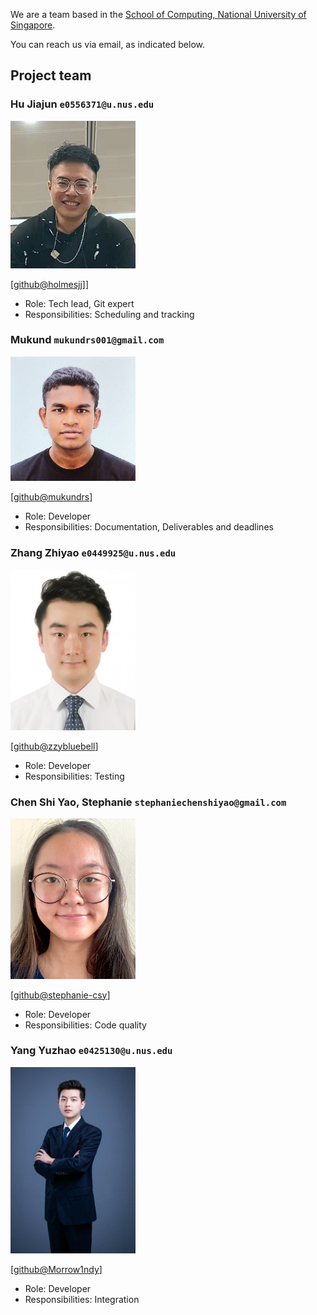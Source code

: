 We are a team based in the [School of Computing, National University of Singapore](http://www.comp.nus.edu.sg).

You can reach us via email, as indicated below.

## Project team

### Hu Jiajun `e0556371@u.nus.edu`

<img src="images/holmesjj.png" width="200px">

[[github@holmesjj](http://github.com/holmesjj)]]

* Role: Tech lead, Git expert
* Responsibilities: Scheduling and tracking

### Mukund `mukundrs001@gmail.com`

<img src="images/mukundrs.png" width="200px">

[[github@mukundrs](https://github.com/mukundrs)]

* Role: Developer
* Responsibilities: Documentation, Deliverables and deadlines

### Zhang Zhiyao `e0449925@u.nus.edu`

<img src="images/zzybluebell.png" width="200px">

[[github@zzybluebell](http://github.com/zzybluebell)]

* Role: Developer
* Responsibilities: Testing

### Chen Shi Yao, Stephanie `stephaniechenshiyao@gmail.com`

<img src="images/stephanie-csy.png" width="200px">

[[github@stephanie-csy](http://github.com/stephanie-csy)]

* Role: Developer
* Responsibilities: Code quality

### Yang Yuzhao `e0425130@u.nus.edu`

<img src="images/Morrow1ndy.png" width="200px">

[[github@Morrow1ndy](http://github.com/Morrow1ndy)]

* Role: Developer
* Responsibilities: Integration
